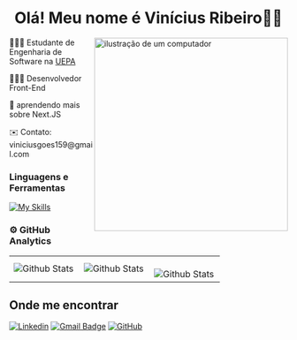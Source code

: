 <div align="center">
  <h1>Olá! Meu nome é Vinícius Ribeiro👋😄</h1>
</div>

<img src="https://raw.githubusercontent.com/MicaelliMedeiros/micaellimedeiros/master/image/computer-illustration.png" alt="ilustração de um computador" min-width="400px" max-width="350px" width="350px" align="right">

<p align="left">👨🏻‍🎓 Estudante de Engenharia de Software na <a href="https://www.uepa.br/" target="_blank">UEPA</a></p>
<p align="left">👨🏻‍💻 Desenvolvedor Front-End</p>
<p align="left">🌱 aprendendo mais sobre Next.JS</p>
<p align="left">✉️ Contato: viniciusgoes159@gmail.com</p>

<!-- <h2 align="center"> <a href="https://viniciusrbr.github.io/PortifolioPage/" target="_blank">My portfolio page</h2> -->
 
<h3 align="left">Linguagens e Ferramentas</h3>

<!-- https://github.com/tandpfun/skill-icons#readme -->
[![My Skills](https://skillicons.dev/icons?i=html,css,javascript,typescript,react,redux,next,tailwind,styledcomponents,git,github,vscode,vite,supabase,firebase,mysql&perline=8)](https://skillicons.dev)

### ⚙️ GitHub Analytics

<table>
  <tr>
    <td>
      <img
        align="left"
        src="https://github-readme-stats.vercel.app/api?username=Viniciusrbr&theme=react&hide_border=false&include_all_commits=true&show_icons=true"
        alt="Github Stats"
      />
    </td>
    <td>
      <img
        align="left"
        src="https://github-readme-stats.vercel.app/api/top-langs/?username=Viniciusrbr&theme=react&hide_border=false&include_all_commits=true&count_private=true&layout=compact"
        alt="Github Stats"
      />
    </td>
    <td>
      <br />
      <img
        align="left"
        src="https://github-readme-streak-stats.herokuapp.com/?user=Viniciusrbr&theme=react&hide_border=false"
        alt="Github Stats"
      />
    </td>
  </tr>
</table>


## Onde me encontrar

[![Linkedin](https://img.shields.io/badge/-viniciusrbr-blue?style=flat-square&logo=Linkedin&logoColor=white&link=https://www.linkedin.com/in/viniciusrbr/)](https://www.linkedin.com/in/viniciusrbr/)
[![Gmail Badge](https://img.shields.io/badge/-viniciusgoes159@gmail.com.com-006bed?style=flat-square&logo=Gmail&logoColor=white&link=mailto:viniciusgoes159@gmail.com)](mailto:viniciusgoes159@gmail.com)
[![GitHub](https://img.shields.io/github/followers/Viniciusrbr?label=follow&style=social)](https://github.com/Viniciusrbr)






